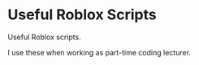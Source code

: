 # Useful Roblox Scripts
Useful Roblox scripts.

I use these when working as part-time coding lecturer.
